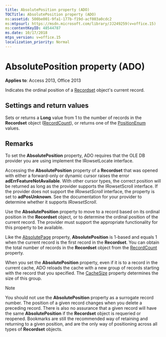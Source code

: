 ```yaml
---
title: AbsolutePosition property (ADO)
TOCTitle: AbsolutePosition property (ADO)
ms:assetid: 500be001-9fa1-177b-f19d-acf003a0cdc2
ms:mtpsurl: https://msdn.microsoft.com/library/JJ249259(v=office.15)
ms:contentKeyID: 48544787
ms.date: 10/17/2018
mtps_version: v=office.15
localization_priority: Normal
---
```


# AbsolutePosition property (ADO)

**Applies to**: Access 2013, Office 2013

Indicates the ordinal position of a [Recordset](recordset-object-ado.md) object's current record.

## Settings and return values

Sets or returns a **Long** value from 1 to the number of records in the **Recordset** object ([RecordCount](recordcount-property-ado.md)), or returns one of the [PositionEnum](positionenum.md) values.

## Remarks

To set the **AbsolutePosition** property, ADO requires that the OLE DB provider you are using implement the IRowsetLocate interface.

Accessing the **AbsolutePosition** property of a **Recordset** that was opened with either a forward-only or dynamic cursor raises the error **adErrFeatureNotAvailable**. With other cursor types, the correct position will be returned as long as the provider supports the IRowsetScroll interface. If the provider does not support the *IRowsetScroll* interface, the property is set to **adPosUnknown**. See the documentation for your provider to determine whether it supports *IRowsetScroll*.

Use the **AbsolutePosition** property to move to a record based on its ordinal position in the **Recordset** object, or to determine the ordinal position of the current record. The provider must support the appropriate functionality for this property to be available.

Like the [AbsolutePage](absolutepage-property-ado.md) property, **AbsolutePosition** is 1-based and equals 1 when the current record is the first record in the **Recordset**. You can obtain the total number of records in the **Recordset** object from the [RecordCount](recordcount-property-ado.md) property.

When you set the **AbsolutePosition** property, even if it is to a record in the current cache, ADO reloads the cache with a new group of records starting with the record that you specified. The [CacheSize](cachesize-property-ado.md) property determines the size of this group.


> [!NOTE]
> You should not use the **AbsolutePosition** property as a surrogate record number. The position of a given record changes when you delete a preceding record. There is also no assurance that a given record will have the same **AbsolutePosition** if the **Recordset** object is requeried or reopened. Bookmarks are still the recommended way of retaining and returning to a given position, and are the only way of positioning across all types of **Recordset** objects.


